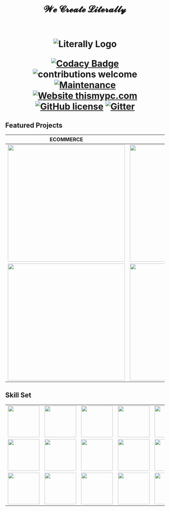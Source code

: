 <h1 align="center" > 𝓦𝓮 𝓒𝓻𝓮𝓪𝓽𝓮 𝓛𝓲𝓽𝓮𝓻𝓪𝓵𝓵𝔂 </h1> <br>

<h1 align="center">
  <img src="https://cdn.shortpixel.ai/client/q_glossy,ret_img/https://literally.co.jp/wp-content/uploads/2020/02/Literally%E3%81%AE%E3%82%B3%E3%83%94%E3%83%BC-3-e1597867262519.png" alt="Literally Logo" />
  
  <br/>
  
  [![Codacy Badge](https://api.codacy.com/project/badge/Grade/5b677e607def4466b8084eb76be4f0d7)](https://app.codacy.com/app/supunlakmal/thismypc?utm_source=github.com&utm_medium=referral&utm_content=supunlakmal/thismypc&utm_campaign=Badge_Grade_Dashboard)
![contributions welcome](https://img.shields.io/badge/contributions-welcome-brightgreen.svg?style=flat) [![Maintenance](https://img.shields.io/badge/Maintained%3F-yes-green.svg)](https://github.com/supunlakmal/thismypc/graphs/commit-activity) [![Website thismypc.com](https://img.shields.io/website-up-down-green-red/http/shields.io.svg)](http://thismypc.com/) [![GitHub license](https://img.shields.io/badge/license-MIT-blue.svg?style=flat-square)](https://github.com/supunlakmal/thismypc/blob/master/LICENSE)
[![Gitter](https://badges.gitter.im/gitterHQ/gitter.svg)](https://gitter.im/Thismypc/community)
</h1>

## Featured Projects

ECOMMERCE | WORDPRESS | HTML5 GAME | MOBILE DEVELOPMENT | CRYPTOCURRENCY
:-------------------------:|:-------------------------:|:-------------------------:|:-------------------------:|:-------------------------:
<a href="http://3.128.30.120:3000/launch"><img src="https://portfolio.literally.co.jp/wp-content/uploads/2021/01/restaurant-food-370x370.jpg" width="370"></a> | <a href="https://www.celtic-weddingrings.com/"><img src="https://portfolio.literally.co.jp/wp-content/uploads/2021/01/rings-site-370x370.jpg" width="370"></a>|<a href="https://smallpondgames.com/mahjong/3d-mahjong/"><img src="https://portfolio.literally.co.jp/wp-content/uploads/2021/01/mahjong-370x370.jpg" width="370"></a> | <a href="https://portfolio.literally.co.jp/portfolio/e-sport-tournament-app/"><img src="https://portfolio.literally.co.jp/wp-content/uploads/2021/01/GameShop-1024x1024.jpg" width="370"></a>| <a href="https://aldenplatform.io/"><img src="https://portfolio.literally.co.jp/wp-content/uploads/2021/01/Main_News@2x-370x370.jpg" width="370"></a>
<a href="https://giftforward.giftsforgood.com/register"><img src="https://portfolio.literally.co.jp/wp-content/uploads/2021/01/ecommerce-shopify-website-370x370.jpg" width="370"></a> | <a href="https://girlgaze.com/"><img src="https://portfolio.literally.co.jp/wp-content/uploads/2021/01/job-site-370x370.jpg" width="370"></a>|<a href="http://lyu-apps.herokuapp.com/games/bumper-fifa/"><img src="https://portfolio.literally.co.jp/wp-content/uploads/2021/01/lyu-game-370x370.jpg" width="370"></a> | <a href="https://apps.apple.com/it/app/spreewhere/id1462263606"><img src="https://portfolio.literally.co.jp/wp-content/uploads/2021/01/Spreewhere-Feature-370x370.jpg" width="370"></a>| <a href="https://bitwilly.com/"><img src="https://portfolio.literally.co.jp/wp-content/uploads/2021/01/Bitwilly-370x370.jpg" width="370"></a>

## Skill Set
<table>
  <tr>
    <td><img src="https://cdn2.iconfinder.com/data/icons/designer-skills/128/code-programming-javascript-software-develop-command-language-128.png" width="100"></td>
    <td><img src="https://cdn2.iconfinder.com/data/icons/designer-skills/128/code-programming-javascript-software-develop-command-language-128.png" width="100"></td>
    <td><img src="https://cdn2.iconfinder.com/data/icons/designer-skills/128/code-programming-javascript-software-develop-command-language-128.png" width="100"></td>
    <td><img src="https://cdn2.iconfinder.com/data/icons/designer-skills/128/code-programming-javascript-software-develop-command-language-128.png" width="100"></td>
    <td><img src="https://cdn2.iconfinder.com/data/icons/designer-skills/128/code-programming-javascript-software-develop-command-language-128.png" width="100"></td>
    <td><img src="https://cdn2.iconfinder.com/data/icons/designer-skills/128/code-programming-javascript-software-develop-command-language-128.png" width="100"></td>
    <td><img src="https://cdn2.iconfinder.com/data/icons/designer-skills/128/code-programming-javascript-software-develop-command-language-128.png" width="100"></td>
    <td><img src="https://cdn2.iconfinder.com/data/icons/designer-skills/128/code-programming-javascript-software-develop-command-language-128.png" width="100"></td>
    <td><img src="https://cdn2.iconfinder.com/data/icons/designer-skills/128/code-programming-javascript-software-develop-command-language-128.png" width="100"></td>
    <td><img src="https://cdn2.iconfinder.com/data/icons/designer-skills/128/code-programming-javascript-software-develop-command-language-128.png" width="100"></td>
   </tr>
    <tr>
    <td><img src="https://cdn2.iconfinder.com/data/icons/designer-skills/128/code-programming-javascript-software-develop-command-language-128.png" width="100"></td>
    <td><img src="https://cdn2.iconfinder.com/data/icons/designer-skills/128/code-programming-javascript-software-develop-command-language-128.png" width="100"></td>
    <td><img src="https://cdn2.iconfinder.com/data/icons/designer-skills/128/code-programming-javascript-software-develop-command-language-128.png" width="100"></td>
    <td><img src="https://cdn2.iconfinder.com/data/icons/designer-skills/128/code-programming-javascript-software-develop-command-language-128.png" width="100"></td>
    <td><img src="https://cdn2.iconfinder.com/data/icons/designer-skills/128/code-programming-javascript-software-develop-command-language-128.png" width="100"></td>
    <td><img src="https://cdn2.iconfinder.com/data/icons/designer-skills/128/code-programming-javascript-software-develop-command-language-128.png" width="100"></td>
    <td><img src="https://cdn2.iconfinder.com/data/icons/designer-skills/128/code-programming-javascript-software-develop-command-language-128.png" width="100"></td>
    <td><img src="https://cdn2.iconfinder.com/data/icons/designer-skills/128/code-programming-javascript-software-develop-command-language-128.png" width="100"></td>
    <td><img src="https://cdn2.iconfinder.com/data/icons/designer-skills/128/code-programming-javascript-software-develop-command-language-128.png" width="100"></td>
    <td><img src="https://cdn2.iconfinder.com/data/icons/designer-skills/128/code-programming-javascript-software-develop-command-language-128.png" width="100"></td>
   </tr>
  <tr>
    <td><img src="https://cdn2.iconfinder.com/data/icons/designer-skills/128/code-programming-javascript-software-develop-command-language-128.png" width="100"></td>
    <td><img src="https://cdn2.iconfinder.com/data/icons/designer-skills/128/code-programming-javascript-software-develop-command-language-128.png" width="100"></td>
    <td><img src="https://cdn2.iconfinder.com/data/icons/designer-skills/128/code-programming-javascript-software-develop-command-language-128.png" width="100"></td>
    <td><img src="https://cdn2.iconfinder.com/data/icons/designer-skills/128/code-programming-javascript-software-develop-command-language-128.png" width="100"></td>
    <td><img src="https://cdn2.iconfinder.com/data/icons/designer-skills/128/code-programming-javascript-software-develop-command-language-128.png" width="100"></td>
    <td><img src="https://cdn2.iconfinder.com/data/icons/designer-skills/128/code-programming-javascript-software-develop-command-language-128.png" width="100"></td>
    <td><img src="https://cdn2.iconfinder.com/data/icons/designer-skills/128/code-programming-javascript-software-develop-command-language-128.png" width="100"></td>
    <td><img src="https://cdn2.iconfinder.com/data/icons/designer-skills/128/code-programming-javascript-software-develop-command-language-128.png" width="100"></td>
    <td><img src="https://cdn2.iconfinder.com/data/icons/designer-skills/128/code-programming-javascript-software-develop-command-language-128.png" width="100"></td>
    <td><img src="https://cdn2.iconfinder.com/data/icons/designer-skills/128/code-programming-javascript-software-develop-command-language-128.png" width="100"></td>
   </tr>
  </table>
